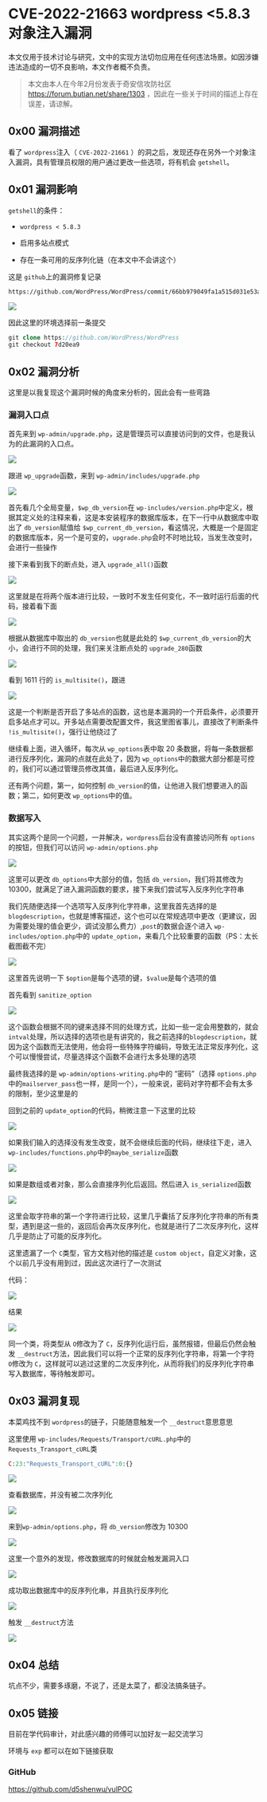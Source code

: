 # CVE-2022-21663 wordpress <5.8.3 对象注入漏洞

本文仅用于技术讨论与研究，文中的实现方法切勿应用在任何违法场景。如因涉嫌违法造成的一切不良影响，本文作者概不负责。

> 本文由本人在今年2月份发表于奇安信攻防社区 https://forum.butian.net/share/1303 ，因此在一些关于时间的描述上存在误差，请谅解。

## 0x00 漏洞描述

看了 `wordpress`注入（ `CVE-2022-21661` ）的洞之后，发现还存在另外一个对象注入漏洞，具有管理员权限的用户通过更改一些选项，将有机会 `getshell`。

## 0x01 漏洞影响

`getshell`的条件：

- `wordpress < 5.8.3`

- 启用多站点模式
- 存在一条可用的反序列化链（在本文中不会讲这个）

这是 `github`上的漏洞修复记录

```
https://github.com/WordPress/WordPress/commit/66bb979049fa1a515d031e53ab100d507ed7bc8b
```

![](https://gitee.com/d5shenwu/picgo/raw/master/img/1645017413692-340e0a04-00f9-4ac1-be41-896ad2f07c85.png)

因此这里的环境选择前一条提交

```php
git clone https://github.com/WordPress/WordPress
git checkout 7d20ea9
```

## 0x02 漏洞分析

这里是以我复现这个漏洞时候的角度来分析的，因此会有一些弯路

### 漏洞入口点

首先来到 `wp-admin/upgrade.php`，这是管理员可以直接访问到的文件，也是我认为的此漏洞的入口点。

![](https://gitee.com/d5shenwu/picgo/raw/master/img/1645016015891-21b5b1a1-46d9-404a-8801-e6c89a6f7fbc.png)

跟进 `wp_upgrade`函数，来到 `wp-admin/includes/upgrade.php`

![](https://gitee.com/d5shenwu/picgo/raw/master/img/1645016103918-353490ff-585c-4a2a-960a-330be6f1acad.png)

首先看几个全局变量，`$wp_db_version`在 `wp-includes/version.php`中定义，根据其定义处的注释来看，这是本安装程序的数据库版本，在下一行中从数据库中取出了 `db_version`赋值给 `$wp_current_db_version`，看这情况，大概是一个是固定的数据库版本，另一个是可变的，`upgrade.php`会时不时地比较，当发生改变时，会进行一些操作

接下来看到我下的断点处，进入 `upgrade_all()`函数

![](https://gitee.com/d5shenwu/picgo/raw/master/img/1645016595248-a63a464a-0cbc-4203-bfe2-b192e18d0227.png)

这里就是在将两个版本进行比较，一致时不发生任何变化，不一致时运行后面的代码，接着看下面

![](https://gitee.com/d5shenwu/picgo/raw/master/img/1645016658540-437ff7af-3fdb-414f-ba4a-db536ec3197f.png)

根据从数据库中取出的 `db_version`也就是此处的 `$wp_current_db_version`的大小，会进行不同的处理，我们来关注断点处的 `upgrade_280`函数

![](https://gitee.com/d5shenwu/picgo/raw/master/img/1645016845600-d2145051-be96-4802-9733-ba339c957596.png)

看到 1611 行的 `is_multisite()`，跟进

![](https://gitee.com/d5shenwu/picgo/raw/master/img/1645016943319-8531ffcb-c3ff-4525-bce6-849147549291.png)

这是一个判断是否开启了多站点的函数，这也是本漏洞的一个开启条件，必须要开启多站点才可以。开多站点需要改配置文件，我这里图省事儿，直接改了判断条件 `!is_multisite()`，强行让他绕过了 

继续看上面，进入循环，每次从 `wp_options`表中取 20 条数据，将每一条数据都进行反序列化，漏洞的点就在此处了，因为 `wp_options`中的数据大部分都是可控的，我们可以通过管理员修改其值，最后进入反序列化。

还有两个问题，第一，如何控制 `db_version`的值，让他进入我们想要进入的函数；第二，如何更改 `wp_options`中的值。

### 数据写入

其实这两个是同一个问题，一并解决，`wordpress`后台没有直接访问所有 `options`的按钮，但我们可以访问 `wp-admin/options.php`

![](https://gitee.com/d5shenwu/picgo/raw/master/img/1645017818708-9ea5b601-fcba-4f81-ad90-1c66eb516163.png)

这里可以更改 `db_options`中大部分的值，包括 `db_version`，我们将其修改为 10300，就满足了进入漏洞函数的要求，接下来我们尝试写入反序列化字符串

我们先随便选择一个选项写入反序列化字符串，这里我首先选择的是 `blogdescription`，也就是博客描述，这个也可以在常规选项中更改（更建议，因为需要处理的值会更少，调试没那么费力）,`post`的数据会逐个进入 `wp-includes/option.php`中的 `update_option`，来看几个比较重要的函数（PS：太长截图截不完）

![](https://gitee.com/d5shenwu/picgo/raw/master/img/1645018862918-8acd7c3e-15ce-4cda-a723-210ef2901ffe.png)

这里首先说明一下 `$option`是每个选项的键，`$value`是每个选项的值

首先看到 `sanitize_option`

![](https://gitee.com/d5shenwu/picgo/raw/master/img/1645019077487-63d2de3b-61aa-4518-b451-da43f296998b.png)

这个函数会根据不同的键来选择不同的处理方式，比如一些一定会用整数的，就会`intval`处理，所以选择的选项也是有讲究的，我之前选择的`blogdescription`，就因为这个函数而无法使用，他会将一些特殊字符编码，导致无法正常反序列化，这个可以慢慢尝试，尽量选择这个函数不会进行太多处理的选项

最终我选择的是 `wp-admin/options-writing.php`中的 “密码”（选择 `options.php`中的`mailserver_pass`也一样，是同一个），一般来说，密码对字符都不会有太多的限制，至少这里是的

回到之前的 `update_option`的代码，稍微注意一下这里的比较

![](https://gitee.com/d5shenwu/picgo/raw/master/img/1645019573871-fdeab791-ede5-4600-a056-4f7078ebbd2f.png)

如果我们输入的选择没有发生改变，就不会继续后面的代码，继续往下走，进入 `wp-includes/functions.php`中的`maybe_serialize`函数

![](https://gitee.com/d5shenwu/picgo/raw/master/img/1645019673851-234d1ec8-df55-4aca-9061-e5135495d0b3.png)

如果是数组或者对象，那么会直接序列化后返回。然后进入 `is_serialized`函数

![](https://gitee.com/d5shenwu/picgo/raw/master/img/1645019938888-04cd4b78-79fd-4241-b3af-ff47887561e6.png)

这里会取字符串的第一个字符进行比较，这里几乎囊括了反序列化字符串的所有类型，遇到是这一些的，返回后会再次反序列化，也就是进行了二次反序列化，这样几乎是防止了可能的反序列化。

这里遗漏了一个 `C`类型，官方文档对他的描述是 `custom object`，自定义对象，这个以前几乎没有用到过，因此这次进行了一次测试

代码：

![](https://gitee.com/d5shenwu/picgo/raw/master/img/1645020351734-9990d977-de53-4a24-aca9-bd63b028f825.png)

结果

![](https://gitee.com/d5shenwu/picgo/raw/master/img/1645020369446-b14a18bd-de76-4cff-a147-8a6be7c72f58.png)

同一个类，将类型从 `O`修改为了 `C`，反序列化运行后，虽然报错，但最后仍然会触发 `__destruct`方法，因此我们可以将一个正常的反序列化字符串，将第一个字符 `O`修改为 `C`，这样就可以逃过这里的二次反序列化，从而将我们的反序列化字符串写入数据库，等待触发即可。

## 0x03 漏洞复现

本菜鸡找不到 `wordpress`的链子，只能随意触发一个 `__destruct`意思意思

这里使用 `wp-includes/Requests/Transport/cURL.php`中的 `Requests_Transport_cURL`类

```php
C:23:"Requests_Transport_cURL":0:{}
```

![](https://gitee.com/d5shenwu/picgo/raw/master/img/1645023884766-f85640ae-ec93-4dc7-8628-ac65c61c434b.png)

查看数据库，并没有被二次序列化

![](https://gitee.com/d5shenwu/picgo/raw/master/img/1645023970947-30b7edf1-91c0-48c7-bc57-5b393204ccfd.png)

来到`wp-admin/options.php`，将 `db_version`修改为 10300

![](https://gitee.com/d5shenwu/picgo/raw/master/img/1645023029331-b66ec169-d09a-4e68-99bf-e518e70d140a.png)

这里一个意外的发现，修改数据库的时候就会触发漏洞入口

![](https://gitee.com/d5shenwu/picgo/raw/master/img/1645023123738-90cfe6b9-ba3c-4223-bc49-51f3bbb56096.png)

成功取出数据库中的反序列化串，并且执行反序列化

![](https://gitee.com/d5shenwu/picgo/raw/master/img/1645024213088-02a0060d-93be-4e5b-8af9-b9fe7e7b1d9a.png)

触发 `__destruct`方法

![](https://gitee.com/d5shenwu/picgo/raw/master/img/1645024236432-924e1694-930c-4678-bd14-82905aed5cb9.png)

## 0x04 总结

坑点不少，需要多琢磨，不说了，还是太菜了，都没法搞条链子。

## 0x05 链接

目前在学代码审计，对此感兴趣的师傅可以加好友一起交流学习

环境与 `exp` 都可以在如下链接获取

### GitHub

https://github.com/d5shenwu/vulPOC

